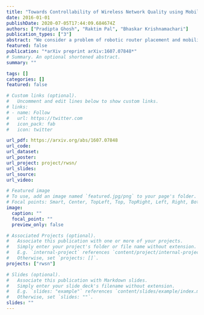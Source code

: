 ```yaml
---
title: "Towards Controllability of Wireless Network Quality using Mobile Robotic Routers"
date: 2016-01-01
publishDate: 2020-07-05T17:44:09.684674Z
authors: ["Pradipta Ghosh", "Raktim Pal", "Bhaskar Krishnamachari"]
publication_types: ["3"]
abstract: "We consider a problem of robotic router placement and mobility control with the objective of formation and maintenance of an optimal communication network between a set of transmitter-receiver pairs. In this scenario, the communication path between any transmitter-receiver pair contains a predetermined set of mobile robotic routers nodes. The goal of this work is to design an algorithm to optimize the positions of the robotic nodes to improve the overall performance of the network. We define the optimization metric to be the minimum of the Signal to Interference plus Noise Ratios (SINR) over all the links. In this manuscript, we propose two optimization algorithms to solve this problem in a centralized and a decentralized manner, respectively.We also demonstrate the performances of both algorithms based on a set of simulation experiments"
featured: false
publication: "*arXiv preprint arXiv:1607.07848*"
# Summary. An optional shortened abstract.
summary: ""

tags: []
categories: []
featured: false

# Custom links (optional).
#   Uncomment and edit lines below to show custom links.
# links:
# - name: Follow
#   url: https://twitter.com
#   icon_pack: fab
#   icon: twitter

url_pdf: https://arxiv.org/abs/1607.07848
url_code:
url_dataset:
url_poster:
url_project: project/rwsn/
url_slides:
url_source:
url_video:

# Featured image
# To use, add an image named `featured.jpg/png` to your page's folder. 
# Focal points: Smart, Center, TopLeft, Top, TopRight, Left, Right, BottomLeft, Bottom, BottomRight.
image:
  caption: ""
  focal_point: ""
  preview_only: false

# Associated Projects (optional).
#   Associate this publication with one or more of your projects.
#   Simply enter your project's folder or file name without extension.
#   E.g. `internal-project` references `content/project/internal-project/index.md`.
#   Otherwise, set `projects: []`.
projects: ["rwsn"]

# Slides (optional).
#   Associate this publication with Markdown slides.
#   Simply enter your slide deck's filename without extension.
#   E.g. `slides: "example"` references `content/slides/example/index.md`.
#   Otherwise, set `slides: ""`.
slides: ""
---
```


